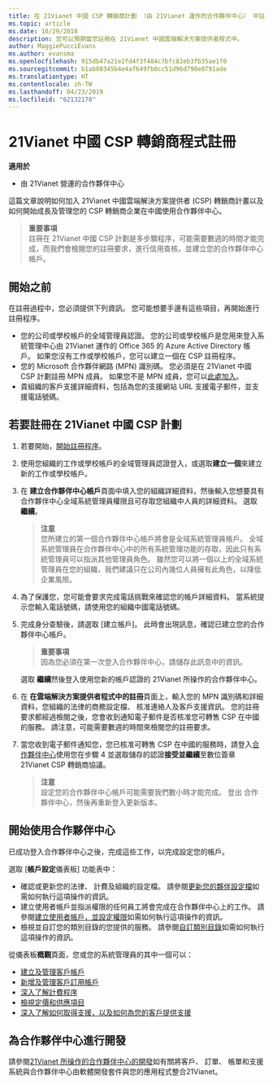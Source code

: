 ```yaml
---
title: 在 21Vianet 中國 CSP 轉銷商計劃 （由 21Vianet 運作的合作夥伴中心） 中註冊
ms.topic: article
ms.date: 10/29/2018
description: 您可以預期當您註冊在 21Vianet 中國雲端解決方案提供者程式中。
author: MaggiePucciEvans
ms.author: evansma
ms.openlocfilehash: 915db47a21e2fd4f3f484c7bfc82eb3fb35ae1f0
ms.sourcegitcommit: b1ab80345b4e4af649fb8cc51d96d798e0791ade
ms.translationtype: HT
ms.contentlocale: zh-TW
ms.lasthandoff: 04/23/2019
ms.locfileid: "62132178"
---
```

# <a name="enroll-in-the-21vianet-china-csp-reseller-program"></a>21Vianet 中國 CSP 轉銷商程式註冊

**適用於**

-   由 21Vianet 營運的合作夥伴中心

這篇文章說明如何加入 21Vianet 中國雲端解決方案提供者 (CSP) 轉銷商計畫以及如何開始成長及管理您的 CSP 轉銷商企業在中國使用合作夥伴中心。

>**重要事項**<br>註冊在 21Vianet 中國 CSP 計劃是多步驟程序，可能需要數週的時間才能完成，而我們會檢閱您的註冊要求，進行信用查核，並建立您的合作夥伴中心帳戶。

## <a name="before-you-begin"></a>開始之前

在註冊過程中，您必須提供下列資訊。 您可能想要手邊有這些項目，再開始進行註冊程序。 

-  您的公司或學校帳戶的全域管理員認證。 您的公司或學校帳戶是您用來登入系統管理中心由 21Vianet 運作的 Office 365 的 Azure Active Directory 帳戶。 如果您沒有工作或學校帳戶，您可以建立一個在 CSP 註冊程序。    
-  您的 Microsoft 合作夥伴網路 (MPN) 識別碼。 您必須是在 21Vianet 中國 CSP 計劃註冊 MPN 成員。 如果您不是 MPN 成員，您可以[此處加入](https://partners.microsoft.com/PartnerProgram/simplifiedenrollment.aspx)。 
-  貴組織的客戶支援詳細資料，包括為您的支援網站 URL 支援電子郵件，並支援電話號碼。


## <a name="to-enroll-in-the-21vianet-china-csp-program"></a>若要註冊在 21Vianet 中國 CSP 計劃 

1. 若要開始，[開始註冊程序](https://partner.partnercenter.microsoftonline.cn/register/resellercnjoinnow)。

2. 使用您組織的工作或學校帳戶的全域管理員認證登入，或選取**建立一個**來建立新的工作或學校帳戶。

3. 在 **建立合作夥伴中心帳戶**頁面中填入您的組織詳細資料，然後輸入您想要具有合作夥伴中心全域系統管理員權限且可存取您組織中人員的詳細資料。 選取 **繼續**。

    >**注意**<br>您所建立的第一個合作夥伴中心帳戶將會是全域系統管理員帳戶。 全域系統管理員在合作夥伴中心中的所有系統管理功能的存取，因此只有系統管理員可以指派其他管理員角色。 雖然您可以將一個以上的全域系統管理員在您的組織，我們建議只在公司內幾位人員擁有此角色，以降低企業風險。
    
4. 為了保護您，您可能會要求完成電話挑戰來確認您的帳戶詳細資料。 當系統提示您輸入電話號碼，請使用您的組織中國電話號碼。 

4. 完成身分查驗後，請選取 \[建立帳戶\]。 此時會出現訊息，確認已建立您的合作夥伴中心帳戶。
 
    >**重要事項**<br>因為您必須在第一次登入合作夥伴中心，請儲存此訊息中的資訊。   
    
    選取 **繼續**然後登入使用您新的帳戶認證的 21Vianet 所操作的合作夥伴中心。 
    
5. 在 **在雲端解決方案提供者程式中的註冊**頁面上，輸入您的 MPN 識別碼和詳細資料，您組織的法律的商務設定檔、 核准連絡人及客戶支援資訊。 您的註冊要求都經過檢閱之後，您會收到通知電子郵件是否核准您可轉售 CSP 在中國的服務。 請注意，可能需要數週的時間來檢閱您的註冊要求。

6. 當您收到電子郵件通知您，您已核准可轉售 CSP 在中國的服務時，請登入[合作夥伴中心](https://partner.partnercenter.microsoftonline.cn/pcv/dashboard/overview)使用您在步驟 4 並選取儲存的認證**接受並繼續**至數位簽章 21Vianet CSP 轉銷商協議。
 
    >**注意**<br>設定您的合作夥伴中心帳戶可能需要我們數小時才能完成。 登出 合作夥伴中心，然後再重新登入更新版本。

## <a name="get-started-with-partner-center"></a>開始使用合作夥伴中心

已成功登入合作夥伴中心之後，完成這些工作，以完成設定您的帳戶。 

選取 [**帳戶設定**儀表板] 功能表中：

-  確認或更新您的法律、 計費及組織的設定檔。 請參閱[更新您的夥伴設定檔](https://msdn.microsoft.com/partner-china/update-your-partner-profile)如需如何執行這項操作的資訊。
-  建立使用者帳戶並指派權限的任何員工將會完成在合作夥伴中心上的工作。 請參閱[建立使用者帳戶，並設定權限](https://msdn.microsoft.com/partner-china/create-user-accounts-and-set-permissions)如需如何執行這項操作的資訊。
-  檢視並自訂您的類別目錄的您提供的服務。 請參閱[自訂類別目錄](https://msdn.microsoft.com/partner-china/customize-the-catalog)如需如何執行這項操作的資訊。

從儀表板**概觀**頁面，您或您的系統管理員的其中一個可以：

-  [建立及管理客戶帳戶](customer-accounts.md)
-  [新增及管理客戶訂用帳戶](customer-subscriptions.md)
-  [深入了解計費程序](billing.md)
-  [檢視定價和供應項目](see-offers-and-pricing.md)
-  [深入了解如何取得支援，以及如何為您的客戶提供支援](customer-support.md)

## <a name="develop-for-partner-center"></a>為合作夥伴中心進行開發

請參閱[21Vianet 所操作的合作夥伴中心的開發](https://msdn.microsoft.com/partner-china/develop-for-partner-center)如有關將客戶、 訂單、 帳單和支援系統與合作夥伴中心由軟體開發套件與您的應用程式整合21Vianet。 







